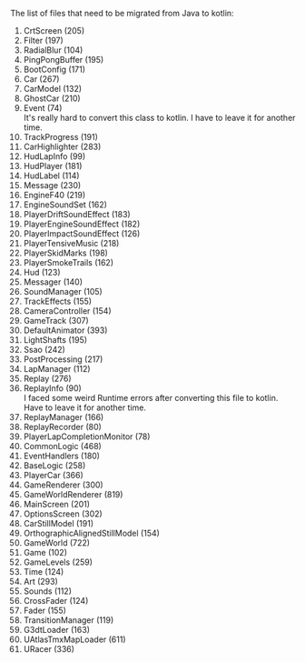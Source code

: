 The list of files that need to be migrated from Java to kotlin:

<ol>
<li>CrtScreen (205)</li>
<li>Filter (197)</li>
<li>RadialBlur (104)</li>
<li>PingPongBuffer (195)</li>
<li>BootConfig (171)</li>
<li>Car (267)</li>
<li>CarModel (132)</li>
<li>GhostCar (210)</li>
<li>Event (74)</li>
It's really hard to convert this class to kotlin. I have to leave it for another time.
<li>TrackProgress (191)</li>
<li>CarHighlighter (283)</li>
<li>HudLapInfo (99)</li>
<li>HudPlayer (181)</li>
<li>HudLabel (114)</li>
<li>Message (230)</li>
<li>EngineF40 (219)</li>
<li>EngineSoundSet (162)</li>
<li>PlayerDriftSoundEffect (183)</li>
<li>PlayerEngineSoundEffect (182)</li>
<li>PlayerImpactSoundEffect (126)</li>
<li>PlayerTensiveMusic (218)</li>
<li>PlayerSkidMarks (198)</li>
<li>PlayerSmokeTrails (162)</li>
<li>Hud (123)</li>
<li>Messager (140)</li>
<li>SoundManager (105)</li>
<li>TrackEffects (155)</li>
<li>CameraController (154)</li>
<li>GameTrack (307)</li>
<li>DefaultAnimator (393)</li>
<li>LightShafts (195)</li>
<li>Ssao (242)</li>
<li>PostProcessing (217)</li>
<li>LapManager (112)</li>
<li>Replay (276)</li>
<li>ReplayInfo (90)</li>
I faced some weird Runtime errors after converting this file to kotlin. Have to leave it for another time.
<li>ReplayManager (166)</li>
<li>ReplayRecorder (80)</li>
<li>PlayerLapCompletionMonitor (78)</li>
<li>CommonLogic (468)</li>
<li>EventHandlers (180)</li>
<li>BaseLogic (258)</li>
<li>PlayerCar (366)</li>
<li>GameRenderer (300)</li>
<li>GameWorldRenderer (819)</li>
<li>MainScreen (201)</li>
<li>OptionsScreen (302)</li>
<li>CarStillModel (191)</li>
<li>OrthographicAlignedStillModel (154)</li>
<li>GameWorld (722)</li>
<li>Game (102)</li>
<li>GameLevels (259)</li>
<li>Time (124)</li>
<li>Art (293)</li>
<li>Sounds (112)</li>
<li>CrossFader (124)</li>
<li>Fader (155)</li>
<li>TransitionManager (119)</li>
<li>G3dtLoader (163)</li>
<li>UAtlasTmxMapLoader (611)</li>
<li>URacer (336)</li>
</ol>
